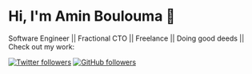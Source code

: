 # Hi, I'm Amin Boulouma 👋

Software Engineer || Fractional CTO || Freelance || Doing good deeds || Check out my work:

[![Twitter followers](https://img.shields.io/twitter/follow/aminblm?label=Follow&style=social)](https://twitter.com/aminblm)
[![GitHub followers](https://img.shields.io/github/followers/aminblm?label=Follow&style=social)](https://github.com/aminblm)
